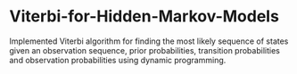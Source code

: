 # Viterbi-for-Hidden-Markov-Models
Implemented Viterbi algorithm for finding the most likely sequence of states given an observation sequence, prior probabilities, transition probabilities and observation probabilities using dynamic programming.
